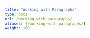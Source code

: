 ```yaml
---
title: "Working with Paragraphs"
type: docs
url: /working-with-paragraphs/
aliases: [/working-with-paragraphs/]
weight: 100
---
```


